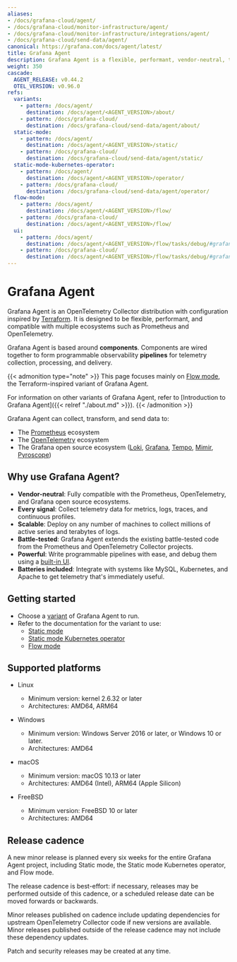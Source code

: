 ```yaml
---
aliases:
- /docs/grafana-cloud/agent/
- /docs/grafana-cloud/monitor-infrastructure/agent/
- /docs/grafana-cloud/monitor-infrastructure/integrations/agent/
- /docs/grafana-cloud/send-data/agent/
canonical: https://grafana.com/docs/agent/latest/
title: Grafana Agent
description: Grafana Agent is a flexible, performant, vendor-neutral, telemetry collector
weight: 350
cascade:
  AGENT_RELEASE: v0.44.2
  OTEL_VERSION: v0.96.0
refs:
  variants:
    - pattern: /docs/agent/
      destination: /docs/agent/<AGENT_VERSION>/about/
    - pattern: /docs/grafana-cloud/
      destination: /docs/grafana-cloud/send-data/agent/about/
  static-mode:
    - pattern: /docs/agent/
      destination: /docs/agent/<AGENT_VERSION>/static/
    - pattern: /docs/grafana-cloud/
      destination: /docs/grafana-cloud/send-data/agent/static/
  static-mode-kubernetes-operator:
    - pattern: /docs/agent/
      destination: /docs/agent/<AGENT_VERSION>/operator/
    - pattern: /docs/grafana-cloud/
      destination: /docs/grafana-cloud/send-data/agent/operator/
  flow-mode:
    - pattern: /docs/agent/
      destination: /docs/agent/<AGENT_VERSION>/flow/
    - pattern: /docs/grafana-cloud/
      destination: /docs/agent/<AGENT_VERSION>/flow/
  ui:
    - pattern: /docs/agent/
      destination: /docs/agent/<AGENT_VERSION>/flow/tasks/debug/#grafana-agent-flow-ui
    - pattern: /docs/grafana-cloud/
      destination: /docs/agent/<AGENT_VERSION>/flow/tasks/debug/#grafana-agent-flow-ui
---
```


# Grafana Agent

Grafana Agent is an OpenTelemetry Collector distribution with configuration
inspired by [Terraform][]. It is designed to be flexible, performant, and
compatible with multiple ecosystems such as Prometheus and OpenTelemetry.

Grafana Agent is based around **components**. Components are wired together to
form programmable observability **pipelines** for telemetry collection,
processing, and delivery.

{{< admonition type="note" >}}
This page focuses mainly on [Flow mode](https://grafana.com/docs/agent/<AGENT_VERSION>/flow/), the Terraform-inspired variant of Grafana Agent.

For information on other variants of Grafana Agent, refer to [Introduction to Grafana Agent]({{< relref "./about.md" >}}).
{{< /admonition >}}

Grafana Agent can collect, transform, and send data to:

* The [Prometheus][] ecosystem
* The [OpenTelemetry][] ecosystem
* The Grafana open source ecosystem ([Loki][], [Grafana][], [Tempo][], [Mimir][], [Pyroscope][])

[Terraform]: https://terraform.io
[Prometheus]: https://prometheus.io
[OpenTelemetry]: https://opentelemetry.io
[Loki]: https://github.com/grafana/loki
[Grafana]: https://github.com/grafana/grafana
[Tempo]: https://github.com/grafana/tempo
[Mimir]: https://github.com/grafana/mimir
[Pyroscope]: https://github.com/grafana/pyroscope

## Why use Grafana Agent?

* **Vendor-neutral**: Fully compatible with the Prometheus, OpenTelemetry, and
  Grafana open source ecosystems.
* **Every signal**: Collect telemetry data for metrics, logs, traces, and
  continuous profiles.
* **Scalable**: Deploy on any number of machines to collect millions of active
  series and terabytes of logs.
* **Battle-tested**: Grafana Agent extends the existing battle-tested code from
  the Prometheus and OpenTelemetry Collector projects.
* **Powerful**: Write programmable pipelines with ease, and debug them using a
  [built-in UI](ref:ui).
* **Batteries included**: Integrate with systems like MySQL, Kubernetes, and
  Apache to get telemetry that's immediately useful.

## Getting started

* Choose a [variant](ref:variants) of Grafana Agent to run.
* Refer to the documentation for the variant to use:
  * [Static mode](ref:static-mode)
  * [Static mode Kubernetes operator](ref:static-mode-kubernetes-operator)
  * [Flow mode](ref:flow-mode)

## Supported platforms

* Linux

  * Minimum version: kernel 2.6.32 or later
  * Architectures: AMD64, ARM64

* Windows

  * Minimum version: Windows Server 2016 or later, or Windows 10 or later.
  * Architectures: AMD64

* macOS

  * Minimum version: macOS 10.13 or later
  * Architectures: AMD64 (Intel), ARM64 (Apple Silicon)

* FreeBSD

  * Minimum version: FreeBSD 10 or later
  * Architectures: AMD64

## Release cadence

A new minor release is planned every six weeks for the entire Grafana Agent
project, including Static mode, the Static mode Kubernetes operator, and Flow
mode.

The release cadence is best-effort: if necessary, releases may be performed
outside of this cadence, or a scheduled release date can be moved forwards or
backwards.

Minor releases published on cadence include updating dependencies for upstream
OpenTelemetry Collector code if new versions are available. Minor releases
published outside of the release cadence may not include these dependency
updates.

Patch and security releases may be created at any time.

